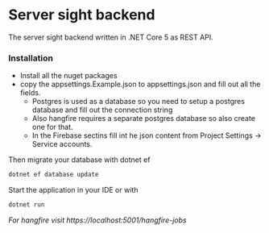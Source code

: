 # Server sight backend

The server sight backend written in .NET Core 5 as REST API.

### Installation
* Install all the nuget packages
* copy the appsettings.Example.json to appsettings.json and fill out all the fields.
    * Postgres is used as a database so you need to setup a postgres database and fill out the connection string
    * Also hangfire requires a separate postgres database so also create one for that.
    * In the Firebase sectins fill int he json content from Project Settings -> Service accounts. 
  
Then migrate your database with dotnet ef 
```bash
dotnet ef database update
```

Start the application in your IDE or with 
```bash
dotnet run
```
_For hangfire visit https://localhost:5001/hangfire-jobs_
